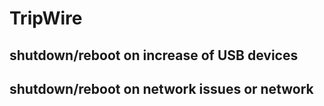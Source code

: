 # TripWire
## shutdown/reboot on increase of USB devices
## shutdown/reboot on network issues or network
## 

